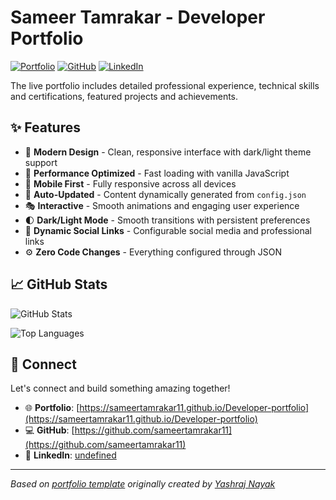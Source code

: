 # Sameer Tamrakar - Developer Portfolio

<div align="left">
  
[![Portfolio](https://img.shields.io/badge/🌐_Visit_Portfolio-Live-brightgreen?style=for-the-badge)](https://sameertamrakar11.github.io/Developer-portfolio)
[![GitHub](https://img.shields.io/badge/GitHub-Profile-181717?style=for-the-badge&logo=github)](https://github.com/sameertamrakar11)
[![LinkedIn](https://img.shields.io/badge/LinkedIn-Connect-0A66C2?style=for-the-badge&logo=linkedin)](undefined)

</div>

The live portfolio includes detailed professional experience, technical skills and certifications, featured projects and achievements.

## ✨ Features

- 🎨 **Modern Design** - Clean, responsive interface with dark/light theme support
- 🚀 **Performance Optimized** - Fast loading with vanilla JavaScript
- 📱 **Mobile First** - Fully responsive across all devices
- 🔄 **Auto-Updated** - Content dynamically generated from `config.json`
- 🎭 **Interactive** - Smooth animations and engaging user experience
- 🌓 **Dark/Light Mode** - Smooth transitions with persistent preferences
- 🔗 **Dynamic Social Links** - Configurable social media and professional links
- ⚙️ **Zero Code Changes** - Everything configured through JSON

## 📈 GitHub Stats

<div align="left">

![GitHub Stats](https://github-readme-stats.vercel.app/api?username=sameertamrakar11&theme=dark&hide_border=true&include_all_commits=true&count_private=true)

![Top Languages](https://github-readme-stats.vercel.app/api/top-langs/?username=sameertamrakar11&theme=dark&hide_border=true&include_all_commits=true&count_private=true&layout=compact)

</div>

## 🤝 Connect

Let's connect and build something amazing together!

- 🌐 **Portfolio**: [https://sameertamrakar11.github.io/Developer-portfolio](https://sameertamrakar11.github.io/Developer-portfolio)
- 💻 **GitHub**: [https://github.com/sameertamrakar11](https://github.com/sameertamrakar11)
- 🔗 **LinkedIn**: [undefined](undefined)

---

*Based on [portfolio template](https://github.com/yashrajnayak/developer-portfolio) originally created by [Yashraj Nayak](https://github.com/yashrajnayak)*